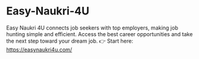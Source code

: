 # Easy-Naukri-4U
Easy Naukri 4U connects job seekers with top employers, making job hunting simple and efficient.
Access the best career opportunities and take the next step toward your dream job.
👉 Start here: https://easynaukri4u.com/
